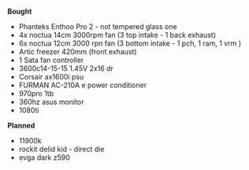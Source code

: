 **Bought**
- Phanteks Enthoo Pro 2 - not tempered glass one
- 4x noctua 14cm 3000rpm fan (3 top intake - 1 back exhaust)
- 6x noctua 12cm 3000 rpn fan (3 bottom intake - 1 pch, 1 ram, 1 vrm )
- Artic freezer 420mm (front exhaust)
- 1 Sata fan controller 
- 3600c14-15-15 1.45V 2x16 dr
- Corsair ax1600i psu
- FURMAN AC-210A e power conditioner
- 970pro 1tb
- 360hz asus monitor
- 1080ti 

**Planned**
- 11900k 
- rockit delid kid - direct die
- evga dark z590 
